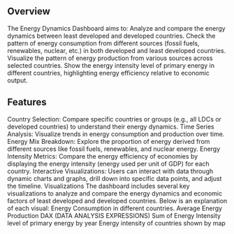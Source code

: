 ## Overview
The Energy Dynamics Dashboard aims to:
Analyze and compare the energy dynamics between least developed and developed countries.
Check the pattern of energy consumption from different sources (fossil fuels, renewables, nuclear, etc.) in both developed and least developed countries.
Visualize the pattern of energy production from various sources across selected countries.
Show the energy intensity level of primary energy in different countries, highlighting energy efficiency relative to economic output.
## Features
Country Selection: Compare specific countries or groups (e.g., all LDCs or developed countries) to understand their energy dynamics.
Time Series Analysis: Visualize trends in energy consumption and production over time.
Energy Mix Breakdown: Explore the proportion of energy derived from different sources like fossil fuels, renewables, and nuclear energy.
Energy Intensity Metrics: Compare the energy efficiency of economies by displaying the energy intensity (energy used per unit of GDP) for each country.
Interactive Visualizations: Users can interact with data through dynamic charts and graphs, drill down into specific data points, and adjust the timeline.
Visualizations
The dashboard includes several key visualizations to analyze and compare the energy dynamics and economic factors of least developed and developed countries. Below is an explanation of each visual:
Energy Consumption in different countries.
 Average Energy Production
 DAX (DATA ANALYSIS EXPRESSIONS)
  Sum of Energy Intensity level of primary energy by year
Energy intensity of countries shown by map
